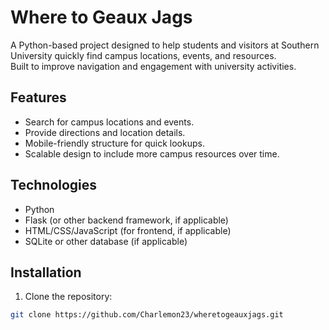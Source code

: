 # Where to Geaux Jags

A Python-based project designed to help students and visitors at Southern University quickly find campus locations, events, and resources.  
Built to improve navigation and engagement with university activities.

## Features
- Search for campus locations and events.
- Provide directions and location details.
- Mobile-friendly structure for quick lookups.
- Scalable design to include more campus resources over time.

## Technologies
- Python
- Flask (or other backend framework, if applicable)
- HTML/CSS/JavaScript (for frontend, if applicable)
- SQLite or other database (if applicable)

## Installation
1. Clone the repository:
```bash
git clone https://github.com/Charlemon23/wheretogeauxjags.git
